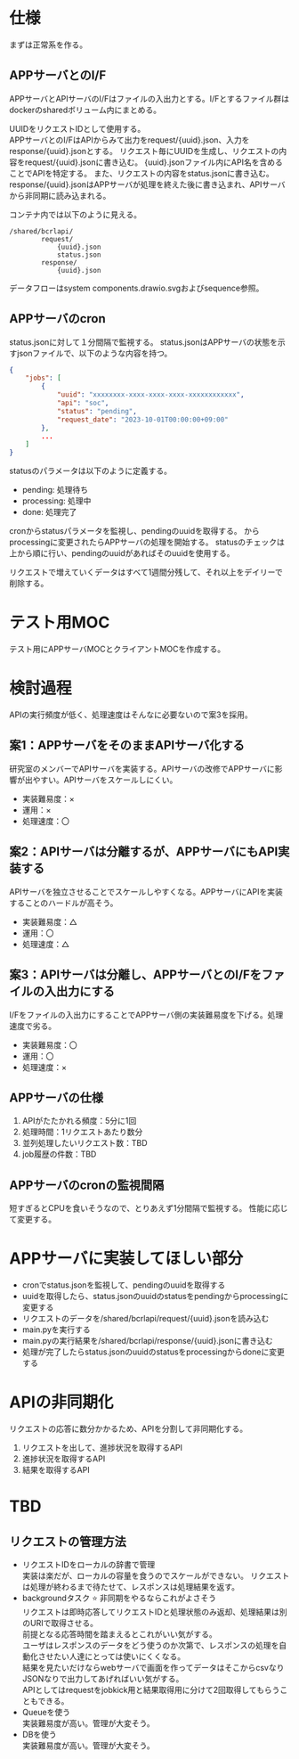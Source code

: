 # 仕様
まずは正常系を作る。
## APPサーバとのI/F
APPサーバとAPIサーバのI/Fはファイルの入出力とする。I/Fとするファイル群はdockerのsharedボリューム内にまとめる。  

UUIDをリクエストIDとして使用する。  
APPサーバとのI/FはAPIからみて出力をrequest/{uuid}.json、入力をresponse/{uuid}.jsonとする。
リクエスト毎にUUIDを生成し、リクエストの内容をrequest/{uuid}.jsonに書き込む。
{uuid}.jsonファイル内にAPI名を含めることでAPIを特定する。
また、リクエストの内容をstatus.jsonに書き込む。
response/{uuid}.jsonはAPPサーバが処理を終えた後に書き込まれ、APIサーバから非同期に読み込まれる。

コンテナ内では以下のように見える。
```
/shared/bcrlapi/
        request/
            {uuid}.json
            status.json
        response/
            {uuid}.json
```

データフローはsystem components.drawio.svgおよびsequence参照。

## APPサーバのcron
status.jsonに対して１分間隔で監視する。
status.jsonはAPPサーバの状態を示すjsonファイルで、以下のような内容を持つ。
```json
{
    "jobs": [
        {
            "uuid": "xxxxxxxx-xxxx-xxxx-xxxx-xxxxxxxxxxxx",
            "api": "soc",
            "status": "pending",
            "request_date": "2023-10-01T00:00:00+09:00"
        },
        ...
    ]
}
```

statusのパラメータは以下のように定義する。
- pending: 処理待ち
- processing: 処理中
- done: 処理完了

cronからstatusパラメータを監視し、pendingのuuidを取得する。
からprocessingに変更されたらAPPサーバの処理を開始する。
statusのチェックは上から順に行い、pendingのuuidがあればそのuuidを使用する。

リクエストで増えていくデータはすべて1週間分残して、それ以上をデイリーで削除する。

# テスト用MOC
テスト用にAPPサーバMOCとクライアントMOCを作成する。

# 検討過程
APIの実行頻度が低く、処理速度はそんなに必要ないので案3を採用。
## 案1：APPサーバをそのままAPIサーバ化する
研究室のメンバーでAPIサーバを実装する。APIサーバの改修でAPPサーバに影響が出やすい。APIサーバをスケールしにくい。
- 実装難易度：×
- 運用：×
- 処理速度：〇

## 案2：APIサーバは分離するが、APPサーバにもAPI実装する
APIサーバを独立させることでスケールしやすくなる。APPサーバにAPIを実装することのハードルが高そう。
- 実装難易度：△
- 運用：〇
- 処理速度：△

## 案3：APIサーバは分離し、APPサーバとのI/Fをファイルの入出力にする
I/Fをファイルの入出力にすることでAPPサーバ側の実装難易度を下げる。処理速度で劣る。
- 実装難易度：〇
- 運用：〇
- 処理速度：×

## APPサーバの仕様
1. APIがたたかれる頻度：5分に1回
2. 処理時間：1リクエストあたり数分
3. 並列処理したいリクエスト数：TBD
4. job履歴の件数：TBD

## APPサーバのcronの監視間隔
短すぎるとCPUを食いそうなので、とりあえず1分間隔で監視する。
性能に応じて変更する。

# APPサーバに実装してほしい部分
- cronでstatus.jsonを監視して、pendingのuuidを取得する
- uuidを取得したら、status.jsonのuuidのstatusをpendingからprocessingに変更する
- リクエストのデータを/shared/bcrlapi/request/{uuid}.jsonを読み込む
- main.pyを実行する
- main.pyの実行結果を/shared/bcrlapi/response/{uuid}.jsonに書き込む
- 処理が完了したらstatus.jsonのuuidのstatusをprocessingからdoneに変更する

# APIの非同期化
リクエストの応答に数分かかるため、APIを分割して非同期化する。
1. リクエストを出して、進捗状況を取得するAPI
2. 進捗状況を取得するAPI
3. 結果を取得するAPI


# TBD
## リクエストの管理方法
- リクエストIDをローカルの辞書で管理  
実装は楽だが、ローカルの容量を食うのでスケールができない。
リクエストは処理が終わるまで待たせて、レスポンスは処理結果を返す。
- backgroundタスク :star: 非同期をやるならこれがよさそう  
リクエストは即時応答してリクエストIDと処理状態のみ返却、処理結果は別のURIで取得させる。  
前提となる応答時間を踏まえるとこれがいい気がする。  
ユーザはレスポンスのデータをどう使うのか次第で、レスポンスの処理を自動化させたい人達にとっては使いにくくなる。  
結果を見たいだけならwebサーバで画面を作ってデータはそこからcsvなりJSONなりで出力してあげればいい気がする。  
APIとしてはrequestをjobkick用と結果取得用に分けて2回取得してもらうこともできる。  
- Queueを使う  
実装難易度が高い。管理が大変そう。
- DBを使う  
実装難易度が高い。管理が大変そう。